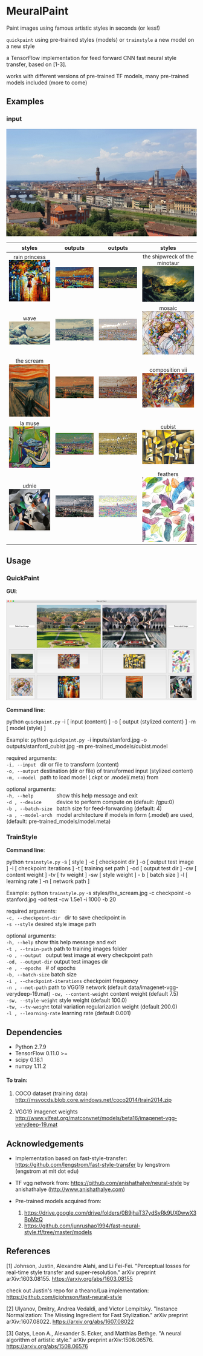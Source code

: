 # MeuralPaint
Paint images using famous artistic styles in seconds (or less!) 

`quickpaint` using pre-trained styles (models) or `trainstyle` a new model on a new style

a TensorFlow implementation for feed forward CNN fast neural style transfer, based on  [1-3].  

works with different versions of pre-trained TF models, many pre-trained models included (more to come)

## Examples 

### input 

![alt text](inputs/florence.jpg) 

| styles | outputs | outputs | styles  |
|:-----:|:-------:|:-----:|:-------:|
|  rain princess ![alt text]( styles/rain_princess.jpg) | ![alt text]( outputs/florence_rain_princess.jpg) | ![alt text]( outputs/florence_wreck.jpg) | the shipwreck of the minotaur ![alt text]( styles/wreck.jpg) |
|  wave ![alt text]( styles/wave.jpg) | ![alt text]( outputs/florence_wave.jpg) | ![alt text]( outputs/florence_mosaic.jpg) | mosaic ![alt text]( styles/mosaic.jpg) |
|  the scream ![alt text]( styles/scream.jpg) | ![alt text]( outputs/florence_scream.jpg) | ![alt text]( outputs/florence_composition_vii.jpg) | composition vii ![alt text]( styles/composition_vii.jpg) |
|  la muse ![alt text]( styles/la_muse.jpg) | ![alt text]( outputs/florence_la_muse.jpg) | ![alt text]( outputs/florence_cubist.jpg) | cubist ![alt text]( styles/cubist.jpg) |
|  udnie ![alt text]( styles/udnie.jpg) | ![alt text]( outputs/florence_udnie.jpg) | ![alt text]( outputs/florence_feathers.jpg) | feathers ![alt text]( styles/feathers.jpg) |

## Usage

### QuickPaint

**GUI**:

![alt text](gui.png) 

**Command line**:

python `quickpaint.py` -i [ input (content) ] -o [ output (stylized content) ] -m [ model (style) ] 

Example: python `quickpaint.py `-i inputs/stanford.jpg -o outputs/stanford_cubist.jpg -m pre-trained_models/cubist.model

required arguments:  
 `-i, --input `  dir or file to transform (content)  
 `-o, --output`  destination (dir or file) of transformed input (stylized content)  
`-m, --model `   path to load model (.ckpt or .model/.meta) from

optional arguments:  
  `-h, --help        `    show this help message and exit   
 `-d , --device     `    device to perform compute on (default: /gpu:0)   
`-b , --batch-size `    batch size for feed-forwarding (default: 4)   
 `-a , --model-arch `    model architecture if models in form (.model) are used, (default: pre-trained_models/model.meta)

### TrainStyle

**Command line**:

python `trainstyle.py` -s [ style ] -c [ checkpoint dir ]  -o [ output test image ] -i [ checkpoint iterations ] -t [ training set path ]
-od [ output test dir ]  -cw [ content weight ] -tv [ tv weight ] -sw [ style weight ] - b [ batch size ] -l [ learning rate ] -n [ network path ]

Example: python `trainstyle.py` -s styles/the_scream.jpg -c checkpoint -o stanford.jpg 
-od test -cw 1.5e1 -i 1000 -b 20

required arguments:     
`-c, --checkpoint-dir ` dir to save checkpoint in      
`-s --style`               desired style image path  

optional arguments:     
`-h, --help`            show this help message and exit     
`-t , --train-path`     path to training images folder      
`-o , --output `        output test image at every checkpoint path      
`-od, --output-dir`     output test images dir      
`-e , --epochs `        # of epochs     
`-b, --batch-size`      batch size      
`-i , --checkpoint-iterations` checkpoint frequency     
`-n , --net-path`       path to VGG19 network (default data/imagenet-vgg-verydeep-19.mat)
`-cw, --content-weight` content weight (default 7.5)        
`-sw, --style-weight`   style weight (default 100.0)        
`-tw, --tv-weight`      total variation regularization weight (default 200.0)       
`-l , --learning-rate`  learning rate (default 0.001)       

## Dependencies

- Python 2.7.9
- TensorFlow 0.11.0 >=
- scipy 0.18.1  
- numpy 1.11.2

#### To train:

 1) COCO dataset (training data)
 http://msvocds.blob.core.windows.net/coco2014/train2014.zip
 
 2) VGG19 imagenet weights 
 http://www.vlfeat.org/matconvnet/models/beta16/imagenet-vgg-verydeep-19.mat

## Acknowledgements 

- Implementation based on fast-style-transfer: https://github.com/lengstrom/fast-style-transfer
by lengstrom (engstrom at mit dot edu)

- TF vgg network from: https://github.com/anishathalye/neural-style by anishathalye (http://www.anishathalye.com)

- Pre-trained models acquired from: 
    1) https://drive.google.com/drive/folders/0B9jhaT37ydSyRk9UX0wwX3BpMzQ
    2) https://github.com/junrushao1994/fast-neural-style.tf/tree/master/models   

## References

[1] Johnson, Justin, Alexandre Alahi, and Li Fei-Fei. "Perceptual losses for real-time style transfer and super-resolution." arXiv preprint arXiv:1603.08155.
https://arxiv.org/abs/1603.08155

check out Justin's repo for a theano/Lua implementation: https://github.com/jcjohnson/fast-neural-style

[2] Ulyanov, Dmitry, Andrea Vedaldi, and Victor Lempitsky. "Instance Normalization: The Missing Ingredient for Fast Stylization." arXiv preprint arXiv:1607.08022.
https://arxiv.org/abs/1607.08022

[3] Gatys, Leon A., Alexander S. Ecker, and Matthias Bethge. "A neural algorithm of artistic style." arXiv preprint arXiv:1508.06576.
https://arxiv.org/abs/1508.06576 
